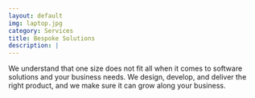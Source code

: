 ```yaml
---
layout: default
img: laptop.jpg
category: Services
title: Bespoke Solutions
description: |
---
```

  We understand that one size does not fit all when it comes to software solutions and your business needs. We design, develop, and deliver the right product, and we make sure it can grow along your business.
